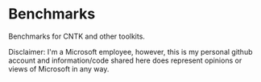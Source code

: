 # Benchmarks
Benchmarks for CNTK and other toolkits.

Disclaimer: I'm a Microsoft employee, however, this is my personal github account and information/code shared here does represent opinions or views of Microsoft in any way.
